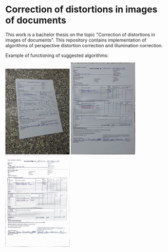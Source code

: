 # Correction of distortions in images of documents

This work is a bachelor thesis on the topic "Correction of distortions in images of documents". This repository contains implementation of algorithms of perspective distortion correction and illumination correction. 

Example of functioning of suggested algorithms:

<p float="left">
  <img src="example/initial.jpg" width="200" />
  <img src="example/perspective.jpg" width="200" /> 
  <img src="example/light.png" width="200" />
</p>
